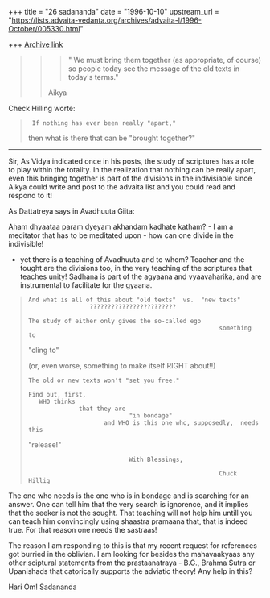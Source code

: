 +++
title = "26 sadananda"
date = "1996-10-10"
upstream_url = "https://lists.advaita-vedanta.org/archives/advaita-l/1996-October/005330.html"

+++
[Archive link](https://lists.advaita-vedanta.org/archives/advaita-l/1996-October/005330.html)

>>> " We must bring them together (as appropriate, of course) so people today
>see the message of the old texts in today's terms."
>>
>>Aikya

Check Hilling worte:

>      If nothing has ever been really "apart,"
>  then what is there that can be
>"brought together?"
--------
Sir, As Vidya indicated once in his posts, the study of scriptures has a
role to play within the totality.  In the realization that nothing can be
really apart, even this bringing together is part of the divisions in the
indivisiable since  Aikya could write and post to the advaita list  and you
could read and respond to it!

 As Dattatreya says in Avadhuuta Giita:

Aham dhyaataa param dyeyam akhandam kadhate katham?  - I am a meditator
that has to be meditated upon - how can one divide in the indivisible!

- yet there is a teaching of Avadhuuta and to whom? Teacher and the tought
are the divisions too, in the very teaching of the scriptures that teaches
unity! Sadhana is part of the agyaana and vyaavaharika,  and are
instrumental to facilitate for the gyaana.

>
>     And what is all of this about "old texts"  vs.  "new texts"
>                      ????????????????????????
>
>     The study of either only gives the so-called ego
>                                                          something  to
>"cling to"
>
>    (or,  even worse, something to make itself  RIGHT about!!)
>
>     The old or new texts won't "set you free."
>
>     Find out, first,
>        WHO thinks
>                   that they are
>                                 "in bondage"
>                          and WHO is this one who, supposedly,  needs this
>"release!"
>
>                                 With Blessings,
>
>                                                          Chuck Hillig

The one who needs is the one who is in bondage and is searching for an
answer. One can tell him that the very search is ignorence, and it implies
that the seeker is not the sought. That teaching will not help him untill
you can teach him convincingly  using shaastra pramaana that, that is
indeed true. For that reason one needs the sastraas!

The reason I am responding to this is that my recent request for references
got burried in the oblivian.  I am looking for besides the mahavaakyaas any
other sciptural statements from the prastaanatraya - B.G., Brahma Sutra or
Upanishads that catorically supports the adviatic theory!  Any help in
this?

Hari Om!
Sadananda

